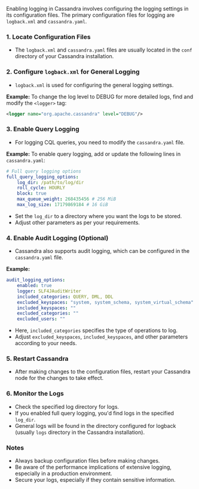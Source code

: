 Enabling logging in Cassandra involves configuring the logging settings in its configuration files. The primary configuration files for logging are `logback.xml` and `cassandra.yaml`. 


### 1. Locate Configuration Files
- The `logback.xml` and `cassandra.yaml` files are usually located in the `conf` directory of your Cassandra installation.
  
### 2. Configure `logback.xml` for General Logging
- `logback.xml` is used for configuring the general logging settings.

**Example:**
To change the log level to DEBUG for more detailed logs, find and modify the `<logger>` tag:
```xml
<logger name="org.apache.cassandra" level="DEBUG"/>
```

### 3. Enable Query Logging
- For logging CQL queries, you need to modify the `cassandra.yaml` file.

**Example:**
To enable query logging, add or update the following lines in `cassandra.yaml`:
```yaml
# Full query logging options
full_query_logging_options:
    log_dir: /path/to/log/dir
    roll_cycle: HOURLY
    block: true
    max_queue_weight: 268435456 # 256 MiB
    max_log_size: 17179869184 # 16 GiB
```
- Set the `log_dir` to a directory where you want the logs to be stored.
- Adjust other parameters as per your requirements.

### 4. Enable Audit Logging (Optional)
- Cassandra also supports audit logging, which can be configured in the `cassandra.yaml` file.

**Example:**
```yaml
audit_logging_options:
    enabled: true
    logger: SLF4JAuditWriter 
    included_categories: QUERY, DML, DDL
    excluded_keyspaces: "system, system_schema, system_virtual_schema"
    included_keyspaces: ""
    excluded_categories: ""
    excluded_users: ""
```
- Here, `included_categories` specifies the type of operations to log.
- Adjust `excluded_keyspaces`, `included_keyspaces`, and other parameters according to your needs.

### 5. Restart Cassandra
- After making changes to the configuration files, restart your Cassandra node for the changes to take effect.

### 6. Monitor the Logs
- Check the specified log directory for logs.
- If you enabled full query logging, you'd find logs in the specified `log_dir`.
- General logs will be found in the directory configured for logback (usually `logs` directory in the Cassandra installation).

### Notes
- Always backup configuration files before making changes.
- Be aware of the performance implications of extensive logging, especially in a production environment.
- Secure your logs, especially if they contain sensitive information.
